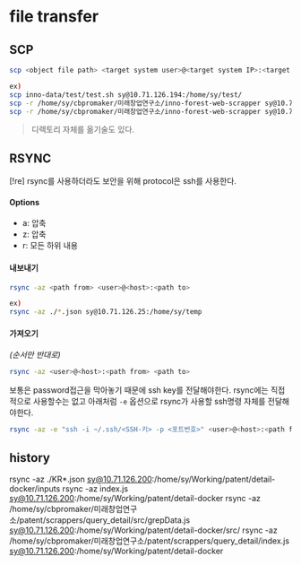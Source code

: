 # file transfer


## SCP

  ```bash
  scp <object file path> <target system user>@<target system IP>:<target system path>

  ex)
  scp inno-data/test/test.sh sy@10.71.126.194:/home/sy/test/
  scp -r /home/sy/cbpromaker/미래창업연구소/inno-forest-web-scrapper sy@10.71.126.216:/home/sy/inno2
  scp -r /home/sy/cbpromaker/미래창업연구소/inno-forest-web-scrapper sy@10.71.126.201:/home/sy/inno2
  ```

> 디렉토리 자체를 옮기술도 있다.


## RSYNC


[!re] rsync를 사용하더라도 보안을 위해 protocol은 ssh를 사용한다.

#### Options

- a: 압축
- z: 압축
- r: 모든 하위 내용

#### 내보내기

  ```bash
  rsync -az <path from> <user>@<host>:<path to>

  ex)
  rsync -az ./*.json sy@10.71.126.25:/home/sy/temp
  ```

#### 가져오기

_(순서만 반대로)_

  ```bash
  rsync -az <user>@<host>:<path from> <path to>
  ```


보통은 password접근을 막아놓기 때문에 ssh key를 전달해야한다. rsync에는 직접적으로 사용할수는 없고 아래처럼 `-e` 옵션으로 rsync가 사용할 ssh명령 자체를 전달해야한다.

  ```bash
  rsync -az -e "ssh -i ~/.ssh/<SSH-키> -p <포트번호>" <user>@<host>:<path from> <path to>
  ```



## history


rsync -az ./KR*.json sy@10.71.126.200:/home/sy/Working/patent/detail-docker/inputs
rsync -az index.js sy@10.71.126.200:/home/sy/Working/patent/detail-docker
rsync -az /home/sy/cbpromaker/미래창업연구소/patent/scrappers/query_detail/src/grepData.js sy@10.71.126.200:/home/sy/Working/patent/detail-docker/src/
rsync -az /home/sy/cbpromaker/미래창업연구소/patent/scrappers/query_detail/index.js sy@10.71.126.200:/home/sy/Working/patent/detail-docker
